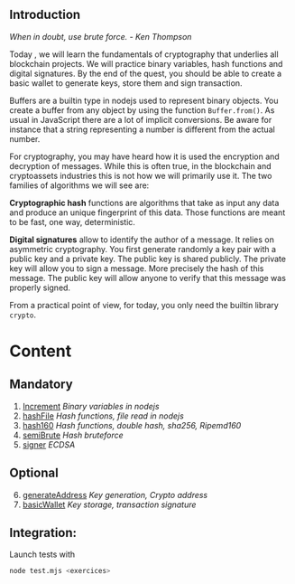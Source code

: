 ## Introduction

*When in doubt, use brute force. - Ken Thompson*

Today , we will learn the fundamentals of cryptography that underlies all blockchain projects. We will practice binary variables, hash functions and digital signatures. By the end of the quest, you should be able to create a basic wallet to generate keys, store them and sign transaction.

Buffers are a builtin type in nodejs used to represent binary objects. You create a buffer from any object by using the function `Buffer.from()`. As usual in JavaScript there are a lot of implicit conversions. Be aware for instance that a string representing a number is different from the actual number.

For cryptography, you may have heard how it is used the encryption and decryption of messages. While this is often true, in the blockchain and cryptoassets industries this is not how we will primarily use it. The two families of algorithms we will see are:

**Cryptographic hash** functions are algorithms that take as input any data and produce an unique fingerprint of this data. Those functions are meant to be fast, one way, deterministic.

**Digital signatures** allow to identify the author of a message. It relies on asymmetric cryptography. You first generate randomly a key pair with a public key and a private key. The public key is shared publicly. The private key will allow you to sign a message. More precisely the hash of this message. The public key will allow anyone to verify that this message was properly signed.

From a practical point of view, for today, you only need the builtin library `crypto`.

# Content

## Mandatory

1. [Increment](increment/README.md) _Binary variables in nodejs_
2. [hashFile](hashFile/README.md) _Hash functions, file read in nodejs_
3. [hash160](hash160/README.md) _Hash functions, double hash, sha256, Ripemd160_
4. [semiBrute](semiBrute/README.md) _Hash bruteforce_
5. [signer](signer/README.md) _ECDSA_

## Optional

6. [generateAddress](generateAddress/README.md) _Key generation, Crypto address_
7. [basicWallet](basicWallet/README.md) _Key storage, transaction signature_

## Integration:

Launch tests with

```sh
node test.mjs <exercices>
```
